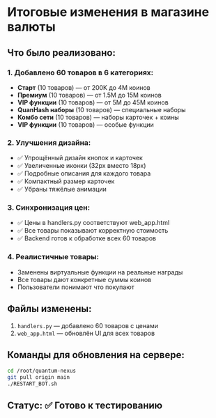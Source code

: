 # Итоговые изменения в магазине валюты

## Что было реализовано:

### 1. Добавлено 60 товаров в 6 категориях:
- **Старт** (10 товаров) — от 200K до 4M коинов
- **Премиум** (10 товаров) — от 1.5M до 15M коинов  
- **VIP функции** (10 товаров) — от 5M до 45M коинов
- **QuanHash наборы** (10 товаров) — специальные наборы
- **Комбо сети** (10 товаров) — наборы карточек + коины
- **VIP функции** (10 товаров) — особые функции

### 2. Улучшения дизайна:
- ✅ Упрощённый дизайн кнопок и карточек
- ✅ Увеличенные иконки (32px вместо 18px)
- ✅ Подробные описания для каждого товара
- ✅ Компактный размер карточек
- ✅ Убраны тяжёлые анимации

### 3. Синхронизация цен:
- ✅ Цены в handlers.py соответствуют web_app.html
- ✅ Все товары показывают корректную стоимость
- ✅ Backend готов к обработке всех 60 товаров

### 4. Реалистичные товары:
- Заменены виртуальные функции на реальные награды
- Все товары дают конкретные суммы коинов
- Пользователи понимают что покупают

## Файлы изменены:
1. `handlers.py` — добавлено 60 товаров с ценами
2. `web_app.html` — обновлён UI для всех товаров

## Команды для обновления на сервере:
```bash
cd /root/quantum-nexus
git pull origin main
./RESTART_BOT.sh
```

## Статус: ✅ Готово к тестированию





